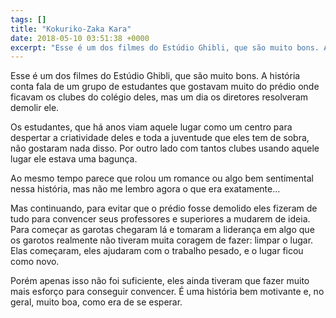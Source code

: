```yaml
---
tags: []
title: "Kokuriko-Zaka Kara"
date: 2018-05-10 03:51:38 +0000
excerpt: "Esse é um dos filmes do Estúdio Ghibli, que são muito bons. A história conta fala de um grupo de estudantes que gostavam muito do prédio..."
---
```


Esse é um dos filmes do Estúdio Ghibli, que são muito bons. A história conta fala de um grupo de estudantes que gostavam muito do prédio onde ficavam os clubes do colégio deles, mas um dia os diretores resolveram demolir ele.

Os estudantes, que há anos viam aquele lugar como um centro para despertar a criatividade deles e toda a juventude que eles tem de sobra, não gostaram nada disso. Por outro lado com tantos clubes usando aquele lugar ele estava uma bagunça.

Ao mesmo tempo parece que rolou um romance ou algo bem sentimental nessa história, mas não me lembro agora o que era exatamente…

Mas continuando, para evitar que o prédio fosse demolido eles fizeram de tudo para convencer seus professores e superiores a mudarem de ideia. Para começar as garotas chegaram lá e tomaram a liderança em algo que os garotos realmente não tiveram muita coragem de fazer: limpar o lugar. Elas começaram, eles ajudaram com o trabalho pesado, e o lugar ficou como novo.

Porém apenas isso não foi suficiente, eles ainda tiveram que fazer muito mais esforço para conseguir convencer. É uma história bem motivante e, no geral, muito boa, como era de se esperar.